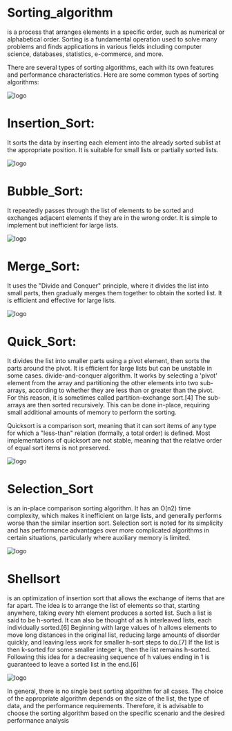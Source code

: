 # Sorting_algorithm
 is a process that arranges elements in a specific order, such as numerical or alphabetical order. Sorting is a fundamental operation used to solve many problems and finds applications in various fields including computer science, databases, statistics, e-commerce, and more.

There are several types of sorting algorithms, each with its own features and performance characteristics. Here are some common types of sorting algorithms:



![logo](https://s3.amazonaws.com/intranet-projects-files/holbertonschool-low_level_programming/248/willy-wonka.png)




# Insertion_Sort: 
It sorts the data by inserting each element into the already sorted sublist at the appropriate position. It is suitable for small lists or partially sorted lists.


![logo](https://upload.wikimedia.org/wikipedia/commons/4/42/Insertion_sort.gif)

# Bubble_Sort:
 It repeatedly passes through the list of elements to be sorted and exchanges adjacent elements if they are in the wrong order. It is simple to implement but inefficient for large lists.

 ![logo](https://upload.wikimedia.org/wikipedia/commons/c/c8/Bubble-sort-example-300px.gif)



# Merge_Sort: 
It uses the "Divide and Conquer" principle, where it divides the list into small parts, then gradually merges them together to obtain the sorted list. It is efficient and effective for large lists.

![logo](https://upload.wikimedia.org/wikipedia/commons/thumb/c/cc/Merge-sort-example-300px.gif/220px-Merge-sort-example-300px.gif)

# Quick_Sort:
 It divides the list into smaller parts using a pivot element, then sorts the parts around the pivot. It is efficient for large lists but can be unstable in some cases. divide-and-conquer algorithm. It works by selecting a 'pivot' element from the array and partitioning the other elements into two sub-arrays, according to whether they are less than or greater than the pivot. For this reason, it is sometimes called partition-exchange sort.[4] The sub-arrays are then sorted recursively. This can be done in-place, requiring small additional amounts of memory to perform the sorting.

Quicksort is a comparison sort, meaning that it can sort items of any type for which a "less-than" relation (formally, a total order) is defined. Most implementations of quicksort are not stable, meaning that the relative order of equal sort items is not preserved.

![logo](https://upload.wikimedia.org/wikipedia/commons/thumb/6/6a/Sorting_quicksort_anim.gif/220px-Sorting_quicksort_anim.gif)
 


# Selection_Sort
 is an in-place comparison sorting algorithm. It has an O(n2) time complexity, which makes it inefficient on large lists, and generally performs worse than the similar insertion sort. Selection sort is noted for its simplicity and has performance advantages over more complicated algorithms in certain situations, particularly where auxiliary memory is limited.

![logo](https://upload.wikimedia.org/wikipedia/commons/9/94/Selection-Sort-Animation.gif)

# Shellsort 
is an optimization of insertion sort that allows the exchange of items that are far apart. The idea is to arrange the list of elements so that, starting anywhere, taking every hth element produces a sorted list. Such a list is said to be h-sorted. It can also be thought of as h interleaved lists, each individually sorted.[6] Beginning with large values of h allows elements to move long distances in the original list, reducing large amounts of disorder quickly, and leaving less work for smaller h-sort steps to do.[7] If the list is then k-sorted for some smaller integer k, then the list remains h-sorted. Following this idea for a decreasing sequence of h values ending in 1 is guaranteed to leave a sorted list in the end.[6]

![logo](https://upload.wikimedia.org/wikipedia/commons/d/d8/Sorting_shellsort_anim.gif)


In general, there is no single best sorting algorithm for all cases. The choice of the appropriate algorithm depends on the size of the list, the type of data, and the performance requirements. Therefore, it is advisable to choose the sorting algorithm based on the specific scenario and the desired performance analysis